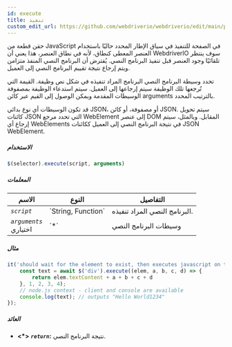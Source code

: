 ```yaml
---
id: execute
title: تنفيذ
custom_edit_url: https://github.com/webdriverio/webdriverio/edit/main/packages/webdriverio/src/commands/element/execute.ts
---
```


حقن قطعة من JavaScript في الصفحة للتنفيذ في سياق الإطار المحدد حاليًا
باستخدام العنصر المعطى كنطاق، لأنه في نطاق العنصر، هذا يعني أن WebdriverIO سوف
ينتظر تلقائيًا وجود العنصر قبل تنفيذ البرنامج النصي.
يُفترض أن البرنامج النصي المنفذ متزامن ويتم إرجاع نتيجة تقييم البرنامج النصي إلى
العميل.

تحدد وسيطة البرنامج النصي البرنامج المراد تنفيذه في شكل نص وظيفة. القيمة التي تُرجعها
تلك الوظيفة سيتم إرجاعها إلى العميل. سيتم استدعاء الوظيفة بمصفوفة الوسيطات المقدمة
ويمكن الوصول إلى القيم عبر كائن arguments بالترتيب المحدد.

قد تكون الوسيطات أي نوع بدائي JSON، أو مصفوفة، أو كائن JSON. سيتم تحويل كائنات JSON التي تحدد مرجع WebElement
إلى عنصر DOM المقابل. وبالمثل، سيتم إرجاع أي WebElements في نتيجة البرنامج النصي
إلى العميل ككائنات JSON WebElement.

##### الاستخدام

```js
$(selector).execute(script, arguments)
```

##### المعلمات

<table>
  <thead>
    <tr>
      <th>الاسم</th><th>النوع</th><th>التفاصيل</th>
    </tr>
  </thead>
  <tbody>
    <tr>
      <td><code><var>script</var></code></td>
      <td>`String, Function`</td>
      <td>البرنامج النصي المراد تنفيذه.</td>
    </tr>
    <tr>
      <td><code><var>arguments</var></code><br /><span className="label labelWarning">اختياري</span></td>
      <td>`*`</td>
      <td>وسيطات البرنامج النصي</td>
    </tr>
  </tbody>
</table>

##### مثال

```js title="execute.js"
it('should wait for the element to exist, then executes javascript on the page with the element as first argument', async () => {
    const text = await $('div').execute((elem, a, b, c, d) => {
        return elem.textContent + a + b + c + d
    }, 1, 2, 3, 4);
    // node.js context - client and console are available
    console.log(text); // outputs "Hello World1234"
});
```

##### العائد

- **&lt;*&gt;**
            **<code><var>return</var></code>:**              نتيجة البرنامج النصي.